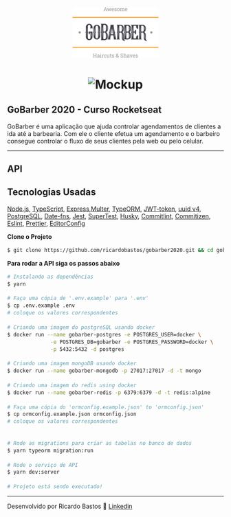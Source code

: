 <h1 align="center">
	<img alt="GoStack" src="logo.svg" width="200px" />
</h1>
<h1 align="center">
	<img alt="Mockup" src="https://res.cloudinary.com/dpicpf4yh/image/upload/v1592254901/gobarber_ag8weh.png">
</h1>

## GoBarber 2020 - Curso Rocketseat

GoBarber é uma aplicação que ajuda controlar agendamentos de clientes a ida até a barbearia. Com ele o cliente efetua um agendamento e o barbeiro consegue controlar o fluxo de seus clientes pela web ou pelo celular.

---

## API

## Tecnologias Usadas

[Node.js](https://nodejs.org/en/), [TypeScript](https://www.typescriptlang.org/), [Express](https://expressjs.com/pt-br/),[Multer](https://github.com/expressjs/multer), [TypeORM](https://typeorm.io/#/), [JWT-token](https://jwt.io/), [uuid v4](https://github.com/thenativeweb/uuidv4/), [PostgreSQL](https://www.postgresql.org/), [Date-fns](https://date-fns.org/), [Jest](https://jestjs.io/), [SuperTest](https://github.com/visionmedia/supertest), [Husky](https://github.com/typicode/husky), [Commitlint](https://github.com/conventional-changelog/commitlint), [Commitizen](https://github.com/commitizen/cz-cli), [Eslint](https://eslint.org/), [Prettier](https://prettier.io/), [EditorConfig](https://editorconfig.org/)

**Clone o Projeto**

```bash
$ git clone https://github.com/ricardobastos/gobarber2020.git && cd gobarber2020
```

**Para rodar a API siga os passos abaixo**

```bash
# Instalando as dependências
$ yarn

# Faça uma cópia de '.env.example' para '.env'
$ cp .env.example .env
# coloque os valores correspondentes

# Criando uma imagem do postgreSQL usando docker
$ docker run --name gobarber-postgres -e POSTGRES_USER=docker \
              -e POSTGRES_DB=gobarber -e POSTGRES_PASSWORD=docker \
              -p 5432:5432 -d postgres

# Criando uma imagem mongoDB usando docker
$ docker run --name gobarber-mongodb -p 27017:27017 -d -t mongo

# Criando uma imagem do redis using docker
$ docker run --name gobarber-redis -p 6379:6379 -d -t redis:alpine

# Faça uma cópia do 'ormconfig.example.json' to 'ormconfig.json'
$ cp ormconfig.example.json ormconfig.json
# coloque os valores correspondentes


# Rode as migrations para criar as tabelas no banco de dados
$ yarn typeorm migration:run

# Rode o serviço de API
$ yarn dev:server

# Projeto está sendo executado!
```

---

Desenvolvido por Ricardo Bastos 🙏 [Linkedin](https://www.linkedin.com/in/ricardo3bastos/)
